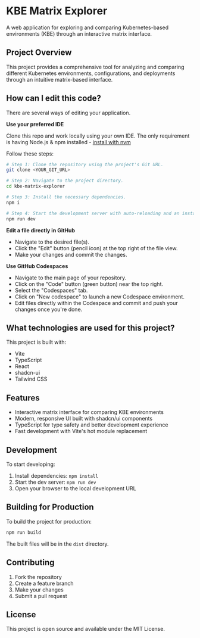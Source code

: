 # KBE Matrix Explorer

A web application for exploring and comparing Kubernetes-based environments (KBE) through an interactive matrix interface.

## Project Overview

This project provides a comprehensive tool for analyzing and comparing different Kubernetes environments, configurations, and deployments through an intuitive matrix-based interface.

## How can I edit this code?

There are several ways of editing your application.

**Use your preferred IDE**

Clone this repo and work locally using your own IDE. The only requirement is having Node.js & npm installed - [install with nvm](https://github.com/nvm-sh/nvm#installing-and-updating)

Follow these steps:

```sh
# Step 1: Clone the repository using the project's Git URL.
git clone <YOUR_GIT_URL>

# Step 2: Navigate to the project directory.
cd kbe-matrix-explorer

# Step 3: Install the necessary dependencies.
npm i

# Step 4: Start the development server with auto-reloading and an instant preview.
npm run dev
```

**Edit a file directly in GitHub**

- Navigate to the desired file(s).
- Click the "Edit" button (pencil icon) at the top right of the file view.
- Make your changes and commit the changes.

**Use GitHub Codespaces**

- Navigate to the main page of your repository.
- Click on the "Code" button (green button) near the top right.
- Select the "Codespaces" tab.
- Click on "New codespace" to launch a new Codespace environment.
- Edit files directly within the Codespace and commit and push your changes once you're done.

## What technologies are used for this project?

This project is built with:

- Vite
- TypeScript
- React
- shadcn-ui
- Tailwind CSS

## Features

- Interactive matrix interface for comparing KBE environments
- Modern, responsive UI built with shadcn/ui components
- TypeScript for type safety and better development experience
- Fast development with Vite's hot module replacement

## Development

To start developing:

1. Install dependencies: `npm install`
2. Start the dev server: `npm run dev`
3. Open your browser to the local development URL

## Building for Production

To build the project for production:

```sh
npm run build
```

The built files will be in the `dist` directory.

## Contributing

1. Fork the repository
2. Create a feature branch
3. Make your changes
4. Submit a pull request

## License

This project is open source and available under the MIT License.
